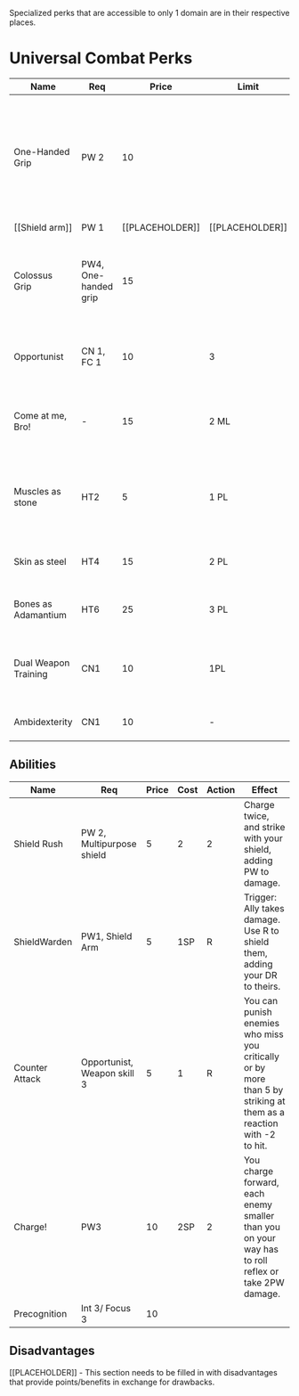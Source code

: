 Specialized perks that are accessible to only 1 domain are in their respective places. 
# Universal Combat Perks

| **Name**             | **Req**              | **Price**       | **Limit**       | **Effect**                                                                                                                                                               |
| -------------------- | -------------------- | --------------- | --------------- | ------------------------------------------------------------------------------------------------------------------------------------------------------------------------ |
| One-Handed Grip      | PW 2                 | 10              |                 | Select a non-large two-handed weapon - you can use it with one-handed skill in one hand. Damage Multiplier is calculated as 1h. Remove "Defensive" trait when using 1-h. |
| [[Shield arm]]       | PW 1                 | [[PLACEHOLDER]] | [[PLACEHOLDER]] | [[PLACEHOLDER]]                                                                                                                                                          |
| Colossus Grip        | PW4, One-handed grip | 15              |                 | Remove limitations from One-Handed Grip. Damage Multiplier is calculated for two two-handed weapons.                                                                     |
| Opportunist          | CN 1, FC 1           | 10              | 3               | You gain "reactive strike" (see Pf2e reactive strike, remove casting part)                                                                                               |
| Come at me, Bro!     | -                    | 15              | 2 ML            | Living creatures instinctively know you are the most dangerous in the group, targeting you first.                                                                        |
| Muscles as stone     | HT2                  | 5               | 1 PL            | Cannot remove. Increase your DR by 1. This Extra DR cannot be bypassed and is not calculated for armour bypassing.                                                       |
| Skin as steel        | HT4                  | 15              | 2 PL            | As above, but DR is 3.(Upgrade over muscle of stone)                                                                                                                     |
| Bones as Adamantium  | HT6                  | 25              | 3 PL            | As above, but DR is 5.(upgrade over Bones As Adamantium)                                                                                                                 |
| Dual Weapon Training | CN1                  | 10              | 1PL             | When dual-wielding second weapon attack doesn't cost SP. Traits from both weapons stack.                                                                                 |
| Ambidexterity        | CN1                  | 10              | -               | Your off-hand doesn't suffer from penalties.                                                                                                                             |

## Abilities

| **Name**       | **Req**                     | **Price** | **Cost** | **Action** | **Effect**                                                                                                         |
| -------------- | --------------------------- | --------- | -------- | ---------- | ------------------------------------------------------------------------------------------------------------------ |
| Shield Rush    | PW 2, Multipurpose shield   | 5         | 2        | 2          | Charge twice, and strike with your shield, adding PW to damage.                                                    |
| ShieldWarden   | PW1, Shield Arm             | 5         | 1SP      | R          | Trigger: Ally takes damage. Use R to shield them, adding your DR to theirs.                                        |
| Counter Attack | Opportunist, Weapon skill 3 | 5         | 1        | R          | You can punish enemies who miss you critically or by more than 5 by striking at them as a reaction with -2 to hit. |
| Charge!        | PW3                         | 10        | 2SP      | 2          | You charge forward, each enemy smaller than you on your way has to roll reflex or take 2PW damage.                 |
| Precognition   | Int 3/ Focus 3              | 10        |          |            |                                                                                                                    |

## Disadvantages

[[PLACEHOLDER]] - This section needs to be filled in with disadvantages that provide points/benefits in exchange for drawbacks.